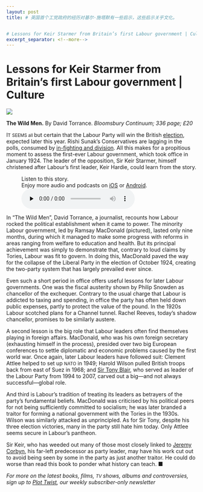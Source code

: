 ```yaml
---
layout: post
title: # 英国首个工党政府的经历对基尔·施塔默有一些启示，这些启示关乎文化。


# Lessons for Keir Starmer from Britain’s first Labour government | Culture
excerpt_separator: <!--more-->
---
```



<!--more-->

# Lessons for Keir Starmer from Britain’s first Labour government | Culture

<img src="https://images.weserv.nl/?url=www.economist.com/img/b/1280/720/90/media-assets/image/20240210_CUP001.jpg" /><div></div><p><b>The Wild Men.</b> By David Torrance. <i>Bloomsbury Continuum; 336 page; £20</i></p><p><span>I</span><small>T</small> <small>SEEMS all </small>but certain that the Labour Party will win the British <a href="https://www.economist.com/the-world-ahead/2023/11/13/rishi-sunak-and-sir-keir-starmer-who-would-actually-bring-change">election</a>, expected later this year. Rishi Sunak’s Conservatives are lagging in the polls, consumed by <a href="https://www.economist.com/britain/2024/02/01/the-search-for-conservative-party-unity">in-fighting and division</a>. All this makes for a propitious moment to assess the first-ever Labour government, which took office in January 1924. The leader of the opposition, Sir Keir Starmer, himself christened after Labour’s first leader, Keir Hardie, could learn from the story.</p><div><figure><div><figcaption>Listen to this story.</figcaption> <span>Enjoy more audio and podcasts on<!-- --> <a href="https://www.economist.comhttps://economist-app.onelink.me/d2eC/bed1b25" id="audio-ios-cta" rel="noreferrer" target="_blank">iOS</a> <!-- -->or<!-- --> <a href="https://www.economist.comhttps://economist-app.onelink.me/d2eC/7f3c199" id="audio-android-cta" rel="noreferrer" target="_blank">Android</a>.</span></div><audio controls="" id="audio-player" preload="none" src="https://www.economist.com/media-assets/audio/081%20Culture%20-%20Britain_s%20Labour%20government%20at%20100-394f1b2aca09a81b80b17d94d2b34eb7.mp3" title="Lessons for Keir Starmer from Britain’s first Labour government"><p>Your browser does not support the &lt;audio&gt; element.</p></audio><div><div></div></div></figure></div><p>In “The Wild Men”, David Torrance, a journalist, recounts how Labour rocked the political establishment when it came to power. The minority Labour government, led by Ramsay MacDonald (pictured), lasted only nine months, during which it managed to make some progress with reforms in areas ranging from welfare to education and health. But its principal achievement was simply to demonstrate that, contrary to loud claims by Tories, Labour was fit to govern. In doing this, MacDonald paved the way for the collapse of the Liberal Party in the election of October 1924, creating the two-party system that has largely prevailed ever since.</p><div><div><div id="econ-1"></div></div></div><p>Even such a short period in office offers useful lessons for later Labour governments. One was the fiscal austerity shown by Philip Snowden as chancellor of the exchequer. Contrary to the usual charge that Labour is addicted to taxing and spending, in office the party has often held down public expenses, partly to protect the value of the pound. In the 1920s Labour scotched plans for a Channel tunnel. Rachel Reeves, today’s shadow chancellor, promises to be similarly austere.</p><p>A second lesson is the big role that Labour leaders often find themselves playing in foreign affairs. MacDonald, who was his own foreign secretary (exhausting himself in the process), presided over two big European conferences to settle diplomatic and economic problems caused by the first world war. Once again, later Labour leaders have followed suit: Clement Attlee helped to set up <small>NATO</small> in 1949; Harold Wilson pulled British troops back from east of Suez in 1968; and <a href="https://www.economist.com/britain/2023/07/20/sir-tony-blair-mesmerises-the-labour-party-again">Sir Tony Blair</a>, who served as leader of the Labour Party from 1994 to 2007, carved out a big—and not always successful—global role.</p><p>And third is Labour’s tradition of treating its leaders as betrayers of the party’s fundamental beliefs. MacDonald was criticised by his political peers for not being sufficiently committed to socialism; he was later branded a traitor for forming a national government with the Tories in the 1930s. Wilson was similarly attacked as unprincipled. As for Sir Tony, despite his three election victories, many in the party still hate him today. Only Attlee seems secure in Labour’s pantheon.</p><p>Sir Keir, who has weeded out many of those most closely linked to <a href="https://www.economist.com/britain/2023/10/24/liz-truss-and-jeremy-corbyn-still-haunt-british-politics">Jeremy Corbyn</a>, his far-left predecessor as party leader, may have his work cut out to avoid being seen by some in the party as just another traitor. He could do worse than read this book to ponder what history can teach. <span>■</span></p><p><i>For more on the latest books, films, <small>TV </small>shows, albums and controversies, sign up to <a href="https://www.economist.com/culture/2022/11/23/introducing-plot-twist-our-new-culture-newsletter">Plot Twist</a>, our weekly subscriber-only newsletter</i></p>
